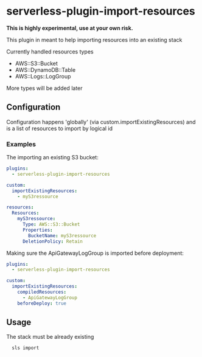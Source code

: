 # serverless-plugin-import-resources

**This is highly experimental, use at your own risk.**

This plugin in meant to help importing resources into an existing stack

Currently handled resources types
- AWS::S3::Bucket
- AWS::DynamoDB::Table
- AWS::Logs::LogGroup

More types will be added later

## Configuration

Configuration happens 'globally' (via custom.importExistingResources) and is a list of resources to import by logical id

### Examples

The importing an existing S3 bucket:

```yml
plugins:
  - serverless-plugin-import-resources

custom:
  importExistingResources:
    - myS3ressource

resources:
  Resources:
    myS3ressource:
      Type: AWS::S3::Bucket
      Properties:
        BucketName: myS3ressource
      DeletionPolicy: Retain
```

Making sure the ApiGatewayLogGroup is imported before deployment:

```yml
plugins:
  - serverless-plugin-import-resources

custom:
  importExistingResources:
    compiledResources:
      - ApiGatewayLogGroup
    beforeDeploy: true
```

## Usage

The stack must be already existing


```sh
  sls import
```